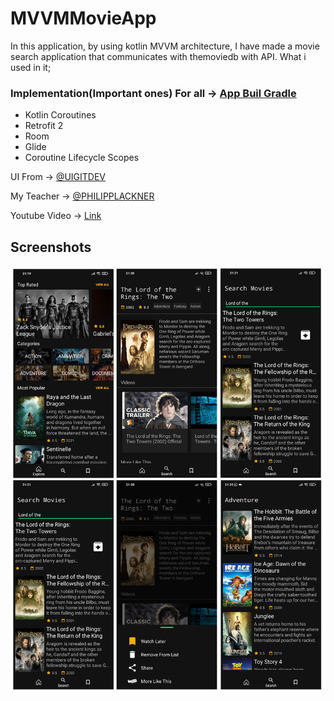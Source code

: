 # MVVMMovieApp
In this application, by using kotlin MVVM architecture, I have made a movie search application that communicates with themoviedb with API.
What i used in it;

### Implementation(Important ones) For all -> [App Buil Gradle](https://github.com/cemilakan/MVVMMovieApp/blob/master/app/build.gradle)
- Kotlin Coroutines  
- Retrofit  2
- Room
- Glide
- Coroutine Lifecycle Scopes

UI From -> [@UIGITDEV](https://github.com/uigitdev/AndroidMultipleViewRecyclerView)

My Teacher -> [@PHILIPPLACKNER](https://github.com/philipplackner)

Youtube Video -> [Link](https://youtu.be/XHYvbu4LzGQ)

## Screenshots
![alt text](https://raw.githubusercontent.com/cemilakan/MVVMMovieApp/master/wholeapp.png)
